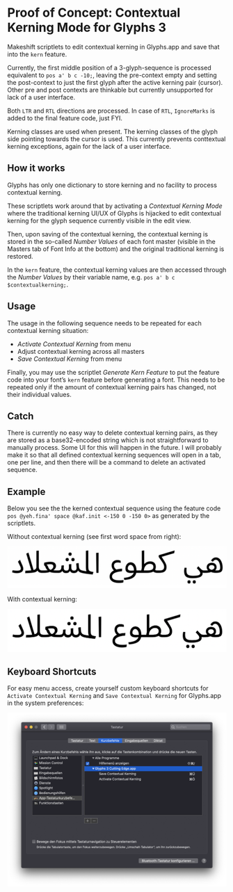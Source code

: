 # Proof of Concept: Contextual Kerning Mode for Glyphs 3

Makeshift scriptlets to edit contextual kerning in Glyphs.app and save that into the `kern` feature.

Currently, the first middle position of a 3-glyph-sequence is processed equivalent to `pos a' b c -10;`, leaving the pre-context empty and setting the post-context to just the first glyph after the active kerning pair (cursor). Other pre and post contexts are thinkable but currently unsupported for lack of a user interface.

Both `LTR` and `RTL` directions are processed. In case of `RTL`, `IgnoreMarks` is added to the final feature code, just FYI.

Kerning classes are used when present. The kerning classes of the glyph side pointing towards the cursor is used. This currently prevents conttextual kerning exceptions, again for the lack of a user interface.

## How it works

Glyphs has only one dictionary to store kerning and no facility to process contextual kerning. 

These scriptlets work around that by activating a _Contextual Kerning Mode_ where the traditional kerning UI/UX of Glyphs is hijacked to edit contextual kerning for the glyph sequence currently visible in the edit view. 

Then, upon saving of the contextual kerning, the contextual kerning is stored in the so-called _Number Values_ of each font master (visible in the Masters tab of Font Info at the bottom) and the original traditional kerning is restored.

In the `kern` feature, the contextual kerning values are then accessed through the _Number Values_ by their variable name, e.g. `pos a' b c $contextualkerning;`.

## Usage

The usage in the following sequence needs to be repeated for each contextual kerning situation:

* _Activate Contextual Kerning_ from menu
* Adjust contextual kerning across all masters
* _Save Contextual Kerning_ from menu

Finally, you may use the scriptlet _Generate Kern Feature_ to put the feature code into your font’s `kern` feature before generating a font. This needs to be repeated only if the amount of contextual kerning pairs has changed, not their individual values.

## Catch

There is currently no easy way to delete contextual kerning pairs, as they are stored as a base32-encoded string which is not straightforward to manually process. Some UI for this will happen in the future. I will probably make it so that all defined contextual kerning sequences will open in a tab, one per line, and then there will be a command to delete an activated sequence.

## Example

Below you see the the kerned contextual sequence using the feature code `pos @yeh.fina' space @kaf.init <-150 0 -150 0>` as generated by the scriptlets.

Without contextual kerning (see first word space from right):

![](without.png)

With contextual kerning:

![](with.png)



## Keyboard Shortcuts

For easy menu access, create yourself custom keyboard shortcuts for `Activate Contextual Kerning` and `Save Contextual Kerning` for Glyphs.app in the system preferences:

![](systempreferences.png)
